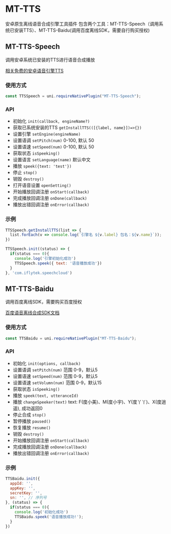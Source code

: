 
# MT-TTS

安卓原生离线语音合成引擎工具插件
包含两个工具：MT-TTS-Speech（调用系统已安装TTS）、MT-TTS-Baidu(调用百度离线SDK，需要自行购买授权)

## MT-TTS-Speech

调用安卓系统已安装的TTS进行语音合成播放

[相关免费的安卓语音引擎TTS](https://blog.csdn.net/yingchengyou/article/details/79591954)

### 使用方式

```js
const TTSSpeech = uni.requireNativePlugin("MT-TTS-Speech");
```

### API

- 初始化 `init(callback, engineName?)`
- 获取已系统安装的TTS `getInstallTTS(([{label, name}])=>{})`
- 设置引擎 `setEngine(engineName)`
- 设置语调 `setPitch(num)` 0-100, 默认 50
- 设置语速 `setSpeed(num)` 0-100, 默认 50
- 获取状态 `isSpeeking()`
- 设置语言 `setLanguage(name)` 默认中文
- 播放 `speek({text: 'test'})`
- 停止 `stop()`
- 销毁 `destroy()`
- 打开语音设置 `openSetting()`
- 开始播放回调注册 `onStart(callback)`
- 完成播放回调注册 `onDone(callback)`
- 播放出错回调注册 `onError(callback)`


### 示例

```js
TTSSpeech.getInstallTTS(list => {
  list.forEach(v => console.log(`引擎名 ${v.label} 包名：${v.name}`));
})

TTSSpeech.init((status) => {
  if(status === 0){
    console.log('引擎初始化成功')
    TTSSpeech.speek({ text: '语音播放成功'})
  }
}, 'com.iflytek.speechcloud')
```

## MT-TTS-Baidu

调用百度离线SDK，需要购买百度授权

[百度语音离线合成SDK文档](https://ai.baidu.com/ai-doc/SPEECH/Qk4nwu25z)

### 使用方式

```js
const TTSBaidu = uni.requireNativePlugin("MT-TTS-Baidu");
```

### API

- 初始化 `init(options, callback)`
- 设置语调 `setPitch(num)` 范围 0-9，默认5
- 设置语速 `setSpeed(num)` 范围 0-9，默认5
- 设置语速 `setVolumn(num)` 范围 0-9，默认15
- 获取状态 `isSpeeking()`
- 播放 `speek(text, utteranceId)`
- 播放 `changeSpeeker(text)` text: F(度小美)、M(度小宇)、Y(度丫丫)、X(度逍遥), 成功返回0
- 停止合成 `stop()`
- 暂停播放 `paused()`
- 恢复播放 `resume()`
- 销毁 `destroy()`
- 开始播放回调注册 `onStart(callback)`
- 完成播放回调注册 `onDone(callback)`
- 播放出错回调注册 `onError(callback)`


### 示例

```js
TTSBaidu.init({
  appId: '',
  appKey: '',
  secretKey: '',
  sn: '', // 序列号
}, (status) => {
  if(status === 0){
    console.log('初始化成功')
    TTSBaidu.speek('语音播放成功!');
  }
})
```